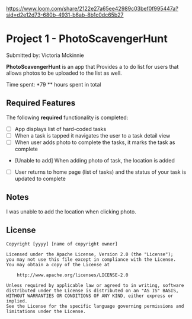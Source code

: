 https://www.loom.com/share/2122e27a65ee42989c03bef0f995447a?sid=d2e12d73-680b-4931-b6ab-8b1c0dc65b27


# Project 1 - PhotoScavengerHunt

Submitted by: Victoria Mckinnie 

**PhotoScavengerHunt** is an app that Provides a to do list for users that allows photos to be uploaded to the list as well. 

Time spent: *79 ** hours spent in total

## Required Features

The following **required** functionality is completed:

- [ ] App displays list of hard-coded tasks
- [ ] When a task is tapped it navigates the user to a task detail view
- [ ] When user adds photo to complete the tasks, it marks the task as complete
- [Unable to add] When adding photo of task, the location is added
- [ ] User returns to home page (list of tasks) and the status of your task is updated to complete
 


## Notes

I was unable to add the location when clicking photo. 

## License

    Copyright [yyyy] [name of copyright owner]

    Licensed under the Apache License, Version 2.0 (the "License");
    you may not use this file except in compliance with the License.
    You may obtain a copy of the License at

        http://www.apache.org/licenses/LICENSE-2.0

    Unless required by applicable law or agreed to in writing, software
    distributed under the License is distributed on an "AS IS" BASIS,
    WITHOUT WARRANTIES OR CONDITIONS OF ANY KIND, either express or implied.
    See the License for the specific language governing permissions and
    limitations under the License.
